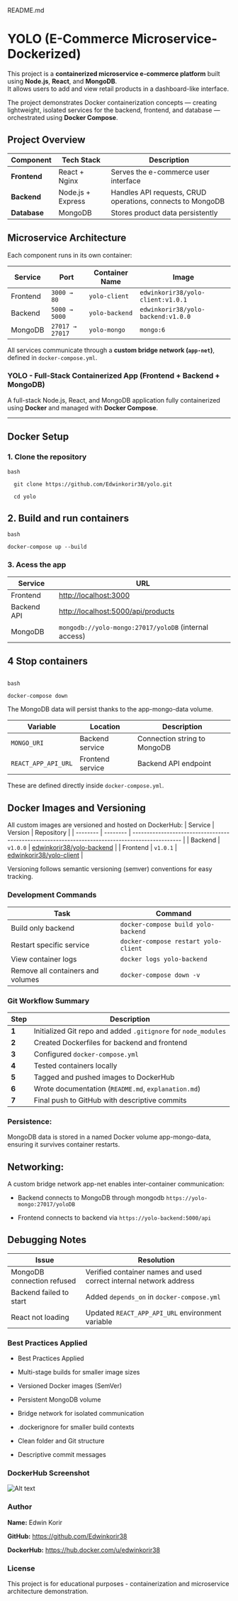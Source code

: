  README.md
#  YOLO (E-Commerce Microservice-Dockerized)

This project is a **containerized microservice e-commerce platform** built using **Node.js**, **React**, and **MongoDB**.  
It allows users to add and view retail products in a dashboard-like interface.

The project demonstrates Docker containerization concepts — creating lightweight, isolated services for the backend, frontend, and database — orchestrated using **Docker Compose**.



##  **Project Overview**

| Component  | Tech Stack | Description |
|-------------|-------------|-------------|
| **Frontend** | React + Nginx | Serves the e-commerce user interface |
| **Backend** | Node.js + Express | Handles API requests, CRUD operations, connects to MongoDB |
| **Database** | MongoDB | Stores product data persistently |


##  **Microservice Architecture**

Each component runs in its own container:

| Service | Port | Container Name | Image |
|----------|------|----------------|--------|
| Frontend | `3000 → 80` | `yolo-client` | `edwinkorir38/yolo-client:v1.0.1` |
| Backend | `5000 → 5000` | `yolo-backend` | `edwinkorir38/yolo-backend:v1.0.0` |
| MongoDB | `27017 → 27017` | `yolo-mongo` | `mongo:6` |

All services communicate through a **custom bridge network (`app-net`)**, defined in `docker-compose.yml`.



### YOLO - Full-Stack Containerized App (Frontend + Backend + MongoDB)

A full-stack Node.js, React, and MongoDB application fully containerized using **Docker** and managed with **Docker Compose**.

---

##  Docker Setup

### 1.  Clone the repository

   ```
   bash
     
     git clone https://github.com/Edwinkorir38/yolo.git
    
     cd yolo
  ````

## 2. **Build and run containers**

```
bash

docker-compose up --build

```

###  3. **Acess the app**

| Service        | URL                                                                      |
| -------------- | ------------------------------------------------------------------------ |
|  Frontend   | [http://localhost:3000](http://localhost:3000)                           |
|  Backend API | [http://localhost:5000/api/products](http://localhost:5000/api/products) |
|  MongoDB    | `mongodb://yolo-mongo:27017/yoloDB` (internal access)                    |


## **4️ Stop containers**
````

bash

docker-compose down

````


The MongoDB data will persist thanks to the app-mongo-data volume.
 
 | Variable            | Location         | Description                  |
| ------------------- | ---------------- | ---------------------------- |
| `MONGO_URI`         | Backend service  | Connection string to MongoDB |
| `REACT_APP_API_URL` | Frontend service | Backend API endpoint         |


These are defined directly inside ```docker-compose.yml```.

 ## **Docker Images and Versioning**

All custom images are versioned and hosted on DockerHub:
| Service  | Version  | Repository                                                                                      |
| -------- | -------- | ----------------------------------------------------------------------------------------------- |
| Backend  | `v1.0.0` | [edwinkorir38/yolo-backend](https://hub.docker.com/repository/docker/edwinkorir38/yolo-backend) |
| Frontend | `v1.0.1` | [edwinkorir38/yolo-client](https://hub.docker.com/repository/docker/edwinkorir38/yolo-client)   |

Versioning follows semantic versioning (semver) conventions for easy tracking.

 ### **Development Commands**

| Task                              | Command                              |
| --------------------------------- | ------------------------------------ |
| Build only backend                | `docker-compose build yolo-backend`  |
| Restart specific service          | `docker-compose restart yolo-client` |
| View container logs               | `docker logs yolo-backend`           |
| Remove all containers and volumes | `docker-compose down -v`             |

### **Git Workflow Summary**

| Step  | Description                                                    |
| ----- | -------------------------------------------------------------- |
| **1** | Initialized Git repo and added `.gitignore` for `node_modules` |
| **2** | Created Dockerfiles for backend and frontend                   |
| **3** | Configured `docker-compose.yml`                                |
| **4** | Tested containers locally                                      |
| **5** | Tagged and pushed images to DockerHub                          |
| **6** | Wrote documentation (`README.md`, `explanation.md`)            |
| **7** | Final push to GitHub with descriptive commits                  |


### **Persistence:**

MongoDB data is stored in a named Docker volume app-mongo-data, ensuring it survives container restarts.

## **Networking:**

A custom bridge network app-net enables inter-container communication:

* Backend connects to MongoDB through mongodb ```https://yolo-mongo:27017/yoloDB```

* Frontend connects to backend via ```https://yolo-backend:5000/api```

## **Debugging Notes**

| Issue                      | Resolution                                                         |
| -------------------------- | ------------------------------------------------------------------ |
| MongoDB connection refused | Verified container names and used correct internal network address |
| Backend failed to start    | Added `depends_on` in `docker-compose.yml`                         |
| React not loading          | Updated `REACT_APP_API_URL` environment variable                   |


### **Best Practices Applied**

* Best Practices Applied

* Multi-stage builds for smaller image sizes

* Versioned Docker images (SemVer)

* Persistent MongoDB volume

* Bridge network for isolated communication

* .dockerignore for smaller build contexts

* Clean folder and Git structure

* Descriptive commit messages

 ### **DockerHub Screenshot**
![Alt text](image.png)

 ### **Author**

**Name:** Edwin Korir

**GitHub:** https://github.com/Edwinkorir38

**DockerHub:** https://hub.docker.com/u/edwinkorir38

 ### **License**

This project is for educational purposes - containerization and microservice architecture demonstration.